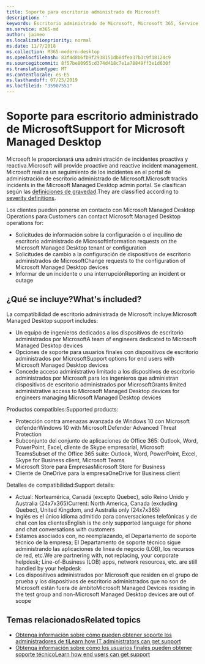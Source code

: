 ```yaml
---
title: Soporte para escritorio administrado de Microsoft
description: ''
keywords: Escritorio administrado de Microsoft, Microsoft 365, Service, Documentation
ms.service: m365-md
author: jaimeo
ms.localizationpriority: normal
ms.date: 11/7/2018
ms.collection: M365-modern-desktop
ms.openlocfilehash: 83f4d8b6fb9f2938151db8dfea37b3c9f18124c9
ms.sourcegitcommit: 8f57be80955cd374d418c7e1a78849ff3e1d630f
ms.translationtype: MT
ms.contentlocale: es-ES
ms.lasthandoff: 07/25/2019
ms.locfileid: "35907551"
---
```

# <a name="support-for-microsoft-managed-desktop"></a><span data-ttu-id="b0308-103">Soporte para escritorio administrado de Microsoft</span><span class="sxs-lookup"><span data-stu-id="b0308-103">Support for Microsoft Managed Desktop</span></span>

<span data-ttu-id="b0308-104">Microsoft le proporcionará una administración de incidentes proactiva y reactiva.</span><span class="sxs-lookup"><span data-stu-id="b0308-104">Microsoft will provide proactive and reactive incident management.</span></span> <span data-ttu-id="b0308-105">Microsoft realiza un seguimiento de los incidentes en el portal de administración de escritorio administrado de Microsoft.</span><span class="sxs-lookup"><span data-stu-id="b0308-105">Microsoft tracks incidents in the Microsoft Managed Desktop admin portal.</span></span> <span data-ttu-id="b0308-106">Se clasifican según las [definiciones de gravedad](../working-with-managed-desktop/admin-support.md#sev).</span><span class="sxs-lookup"><span data-stu-id="b0308-106">They are classified according to [severity definitions](../working-with-managed-desktop/admin-support.md#sev).</span></span>

<span data-ttu-id="b0308-107">Los clientes pueden ponerse en contacto con Microsoft Managed Desktop Operations para:</span><span class="sxs-lookup"><span data-stu-id="b0308-107">Customers can contact Microsoft Managed Desktop operations for:</span></span>
- <span data-ttu-id="b0308-108">Solicitudes de información sobre la configuración o el inquilino de escritorio administrado de Microsoft</span><span class="sxs-lookup"><span data-stu-id="b0308-108">Information requests on the Microsoft Managed Desktop tenant or configuration</span></span>
- <span data-ttu-id="b0308-109">Solicitudes de cambio a la configuración de dispositivos de escritorio administrados de Microsoft</span><span class="sxs-lookup"><span data-stu-id="b0308-109">Change requests to the configuration of Microsoft Managed Desktop devices</span></span>
- <span data-ttu-id="b0308-110">Informar de un incidente o una interrupción</span><span class="sxs-lookup"><span data-stu-id="b0308-110">Reporting an incident or outage</span></span>

## <a name="whats-included"></a><span data-ttu-id="b0308-111">¿Qué se incluye?</span><span class="sxs-lookup"><span data-stu-id="b0308-111">What's included?</span></span>

<span data-ttu-id="b0308-112">La compatibilidad de escritorio administrada de Microsoft incluye:</span><span class="sxs-lookup"><span data-stu-id="b0308-112">Microsoft Managed Desktop support includes:</span></span>

- <span data-ttu-id="b0308-113">Un equipo de ingenieros dedicados a los dispositivos de escritorio administrados por Microsoft</span><span class="sxs-lookup"><span data-stu-id="b0308-113">A team of engineers dedicated to Microsoft Managed Desktop devices</span></span>
- <span data-ttu-id="b0308-114">Opciones de soporte para usuarios finales con dispositivos de escritorio administrados por Microsoft</span><span class="sxs-lookup"><span data-stu-id="b0308-114">Support options for end users with Microsoft Managed Desktop devices</span></span>
- <span data-ttu-id="b0308-115">Concede acceso administrativo limitado a los dispositivos de escritorio administrados por Microsoft para los ingenieros que administran dispositivos de escritorio administrados por Microsoft</span><span class="sxs-lookup"><span data-stu-id="b0308-115">Grants limited administrative access to Microsoft Managed Desktop devices for engineers managing Microsoft Managed Desktop devices</span></span> 

<span data-ttu-id="b0308-116">Productos compatibles:</span><span class="sxs-lookup"><span data-stu-id="b0308-116">Supported products:</span></span>

- <span data-ttu-id="b0308-117">Protección contra amenazas avanzada de Windows 10 con Microsoft defender</span><span class="sxs-lookup"><span data-stu-id="b0308-117">Windows 10 with Microsoft Defender Advanced Threat Protection</span></span> 
- <span data-ttu-id="b0308-118">Subconjunto del conjunto de aplicaciones de Office 365: Outlook, Word, PowerPoint, Excel, cliente de Skype empresarial, Microsoft Teams</span><span class="sxs-lookup"><span data-stu-id="b0308-118">Subset of the Office 365 suite: Outlook, Word, PowerPoint, Excel, Skype for Business client, Microsoft Teams</span></span> 
- <span data-ttu-id="b0308-119">Microsoft Store para Empresas</span><span class="sxs-lookup"><span data-stu-id="b0308-119">Microsoft Store for Business</span></span> 
- <span data-ttu-id="b0308-120">Cliente de OneDrive para la empresa</span><span class="sxs-lookup"><span data-stu-id="b0308-120">OneDrive for Business client</span></span> 

<span data-ttu-id="b0308-121">Detalles de compatibilidad:</span><span class="sxs-lookup"><span data-stu-id="b0308-121">Support details:</span></span>

- <span data-ttu-id="b0308-122">Actual: Norteamérica, Canadá (excepto Quebec), sólo Reino Unido y Australia (24x7x365)</span><span class="sxs-lookup"><span data-stu-id="b0308-122">Current: North America, Canada (excluding Quebec), United Kingdom, and Australia only (24x7x365)</span></span> 
- <span data-ttu-id="b0308-123">Inglés es el único idioma admitido para conversaciones telefónicas y de chat con los clientes</span><span class="sxs-lookup"><span data-stu-id="b0308-123">English is the only supported language for phone and chat conversations with customers</span></span> 
- <span data-ttu-id="b0308-124">Estamos asociados con, no reemplazando, el Departamento de soporte técnico de la empresa; El Departamento de soporte técnico sigue administrando las aplicaciones de línea de negocio (LOB), los recursos de red, etc.</span><span class="sxs-lookup"><span data-stu-id="b0308-124">We are partnering with, not replacing, your corporate helpdesk; Line-of-Business (LOB) apps, network resources, etc. are still handled by your helpdesk</span></span> 
- <span data-ttu-id="b0308-125">Los dispositivos administrados por Microsoft que residen en el grupo de prueba y los dispositivos de escritorio administrados que no son de Microsoft están fuera de ámbito</span><span class="sxs-lookup"><span data-stu-id="b0308-125">Microsoft Managed Devices residing in the test group and non-Microsoft Managed Desktop devices are out of scope</span></span> 


## <a name="related-topics"></a><span data-ttu-id="b0308-126">Temas relacionados</span><span class="sxs-lookup"><span data-stu-id="b0308-126">Related topics</span></span>

- [<span data-ttu-id="b0308-127">Obtenga información sobre cómo pueden obtener soporte los administradores de ti</span><span class="sxs-lookup"><span data-stu-id="b0308-127">Learn how IT administrators can get support</span></span>](../working-with-managed-desktop/admin-support.md)
- [<span data-ttu-id="b0308-128">Obtenga información sobre cómo los usuarios finales pueden obtener soporte técnico</span><span class="sxs-lookup"><span data-stu-id="b0308-128">Learn how end users can get support</span></span>](../working-with-managed-desktop/end-user-support.md)
